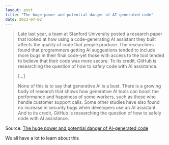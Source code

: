 ```yaml
---
layout: post
title: "The huge power and potential danger of AI-generated code"
date: 2023-07-02
---
```


> Late last year, a team at Stanford University posted a research paper
that looked at how using a code-generating AI assistant they built affects
the quality of code that people produce. The researchers found that
programmers getting AI suggestions tended to include more bugs in their
final code-yet those with access to the tool tended to believe that their
code was more secure. To its credit, GitHub is researching the question of
how to safely code with AI assistance.
>
>[...]
>
>None of this is to say that generative AI is a bust. There is a growing
body of research that shows how generative AI tools can boost the
performance and happiness of some workers, such as those who handle
customer support calls. Some other studies have also found no increase in
security bugs when developers use an AI assistant. And to its credit,
GitHub is researching the question of how to safely code with AI assistance.

Source: [The huge power and potential danger of AI-generated code](
https://arstechnica.com/?p=1951176)

We all have a lot to learn about this

